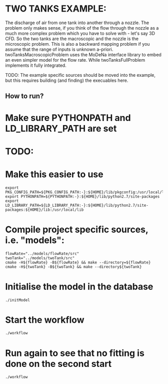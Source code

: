 TWO TANKS EXAMPLE:
==================

The discharge of air from one tank into another through a nozzle. The
problem only makes sense, if you think of the flow through the nozzle as a
much more complex problem which you have to solve with - let's say 3D CFD. So
the two tanks are the macroscopic and the nozzle is the microscopic problem.
This is also a backward mapping problem if you assume that the range of
inputs is unknown a-priori. twoTanksMacroscopicProblem uses the MoDeNa
interface library to embed an even simpler model for the flow rate. While
twoTanksFullProblem implements it fully integrated.

TODO:
The example specific sources should be moved into the example, but this requires
building (and finding) the execuables here.


How to run?
-----------

# Make sure PYTHONPATH and LD_LIBRARY_PATH are set
# TODO:
# Make this easier to use


    export PKG_CONFIG_PATH=${PKG_CONFIG_PATH:-}:${HOME}/lib/pkgconfig:/usr/local/lib/pkgconfig
    export PYTHONPATH=${PYTHONPATH:-}:${HOME}/lib/python2.7/site-packages
    export LD_LIBRARY_PATH=${LD_LIBRARY_PATH:-}:${HOME}/lib/python2.7/site-packages:${HOME}/lib:/usr/local/lib

# Compile project specific sources, i.e. "models":
    flowRate="../models/flowRate/src"
    twoTank="../models/twoTank/src"
    cmake -H${flowRate} -B${flowRate} && make --directory=${flowRate}
    cmake -H${twoTank} -B${twoTank} && make --directory${twoTank}

# Initialise the model in the database
    ./initModel

# Start the workflow
    ./workflow

# Run again to see that no fitting is done on the second start
    ./workflow

